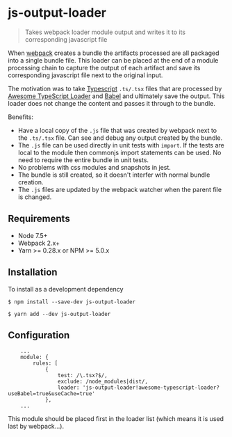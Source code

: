 # js-output-loader

> Takes webpack loader module output and writes it to its corresponding javascript file

When [webpack](https://webpack.github.io/) creates a bundle the artifacts processed are all packaged into a single bundle file.  This loader can be placed at the end of a module processing chain to capture the output of each artifact and save its corresponding javascript file next to the original input.

The motivation was to take [Typescript](https://www.typescriptlang.org/) `.ts/.tsx` files that are processed by [Awesome TypeScript Loader](https://github.com/s-panferov/awesome-typescript-loader) and  [Babel](https://github.com/babel/babel-loader) and ultimately save the output.  This loader does not change the content and passes it through to the bundle.

Benefits:

- Have a local copy of the `.js` file that was created by webpack next to the `.ts/.tsx` file.  Can see and debug any output created by the bundle.
- The `.js` file can be used directly in unit tests with `import`.  If the tests are local to the module then commonjs import statements can be used.  No need to require the entire bundle in unit tests.
- No problems with css modules and snapshots in jest.
- The bundle is still created, so it doesn't interfer with normal bundle creation.
- The `.js` files are updated by the webpack watcher when the parent file is changed.

## Requirements

- Node 7.5+
- Webpack 2.x+
- Yarn >= 0.28.x or NPM >= 5.0.x

## Installation

To install as a development dependency
```
$ npm install --save-dev js-output-loader
```

```
$ yarn add --dev js-output-loader
```

## Configuration

```
	...
	module: {
		rules: [
			{
				test: /\.tsx?$/,
				exclude: /node_modules|dist/,
				loader: 'js-output-loader!awesome-typescript-loader?useBabel=true&useCache=true'
			},
	...

```

This module should be placed first in the loader list (which means it is used last by webpack...).
